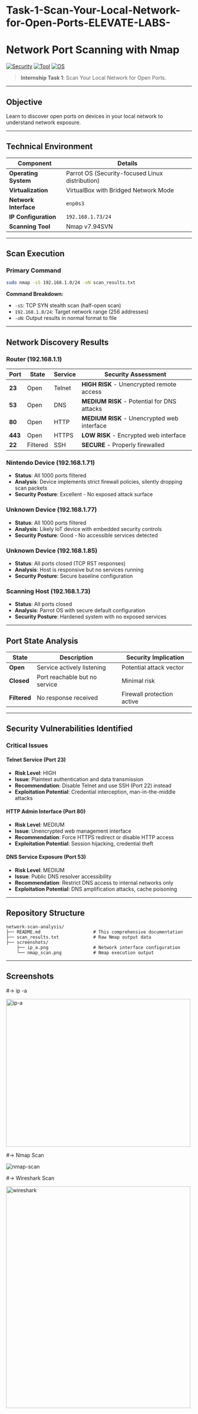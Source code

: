 # Task-1-Scan-Your-Local-Network-for-Open-Ports-ELEVATE-LABS-
# Network Port Scanning with Nmap

[![Security](https://img.shields.io/badge/Security-Network%20Reconnaissance-red?style=flat-square)](https://github.com)
[![Tool](https://img.shields.io/badge/Tool-Nmap-blue?style=flat-square)](https://nmap.org/)
[![OS](https://img.shields.io/badge/OS-Parrot%20Linux-green?style=flat-square)](https://parrotsec.org/)

> **Internship Task 1**: Scan Your Local Network for Open Ports.

---

## Objective

Learn to discover open ports on devices in your local network to understand network exposure.

---

## Technical Environment

| Component | Details |
|-----------|---------|
| **Operating System** | Parrot OS (Security-focused Linux distribution) |
| **Virtualization** | VirtualBox with Bridged Network Mode |
| **Network Interface** | `enp0s3` |
| **IP Configuration** | `192.168.1.73/24` |
| **Scanning Tool** | Nmap v7.94SVN |

---

## Scan Execution

### Primary Command
```bash
sudo nmap -sS 192.168.1.0/24 -oN scan_results.txt
```

**Command Breakdown:**
- `-sS`: TCP SYN stealth scan (half-open scan)
- `192.168.1.0/24`: Target network range (256 addresses)
- `-oN`: Output results in normal format to file

---

## Network Discovery Results

### Router (192.168.1.1)
| Port | State | Service | Security Assessment |
|------|-------|---------|-------------------|
| **23** | Open | Telnet | **HIGH RISK** - Unencrypted remote access |
| **53** | Open | DNS | **MEDIUM RISK** - Potential for DNS attacks |
| **80** | Open | HTTP | **MEDIUM RISK** - Unencrypted web interface |
| **443** | Open | HTTPS | **LOW RISK** - Encrypted web interface |
| **22** | Filtered | SSH | **SECURE** - Properly firewalled |

### Nintendo Device (192.168.1.71)
- **Status**: All 1000 ports filtered
- **Analysis**: Device implements strict firewall policies, silently dropping scan packets
- **Security Posture**: Excellent - No exposed attack surface

### Unknown Device (192.168.1.77)
- **Status**: All 1000 ports filtered  
- **Analysis**: Likely IoT device with embedded security controls
- **Security Posture**: Good - No accessible services detected

### Unknown Device (192.168.1.85)
- **Status**: All ports closed (TCP RST responses)
- **Analysis**: Host is responsive but no services running
- **Security Posture**: Secure baseline configuration

### Scanning Host (192.168.1.73)
- **Status**: All ports closed
- **Analysis**: Parrot OS with secure default configuration
- **Security Posture**: Hardened system with no exposed services

---

## Port State Analysis

| State | Description | Security Implication |
|-------|-------------|---------------------|
| **Open** | Service actively listening | Potential attack vector |
| **Closed** | Port reachable but no service | Minimal risk |
| **Filtered** | No response received | Firewall protection active |

---

## Security Vulnerabilities Identified

### Critical Issues

#### Telnet Service (Port 23)
- **Risk Level**: HIGH
- **Issue**: Plaintext authentication and data transmission
- **Recommendation**: Disable Telnet and use SSH (Port 22) instead
- **Exploitation Potential**: Credential interception, man-in-the-middle attacks

#### HTTP Admin Interface (Port 80)
- **Risk Level**: MEDIUM
- **Issue**: Unencrypted web management interface
- **Recommendation**: Force HTTPS redirect or disable HTTP access
- **Exploitation Potential**: Session hijacking, credential theft

#### DNS Service Exposure (Port 53)
- **Risk Level**: MEDIUM
- **Issue**: Public DNS resolver accessibility
- **Recommendation**: Restrict DNS access to internal networks only
- **Exploitation Potential**: DNS amplification attacks, cache poisoning

---

## Repository Structure

```
network-scan-analysis/
├── README.md                    # This comprehensive documentation
├── scan_results.txt             # Raw Nmap output data
├── screenshots/
    ├── ip_a.png                 # Network interface configuration
    └── nmap_scan.png            # Nmap execution output

```

---

## Screenshots
#-> ip -a

<img width="500" height="400" alt="ip-a" src="https://github.com/user-attachments/assets/3b7aed74-aaa2-4164-b76a-283eaf5e1018" />

#-> Nmap Scan

![nmap-scan](https://github.com/user-attachments/assets/810e5faa-0634-4c58-a853-3e8f0576f12b)

#-> Wireshark Scan

<img width="500" height="600" alt="wireshark" src="https://github.com/user-attachments/assets/43e59521-b4bf-430a-adde-0d088c6cffc5" />
